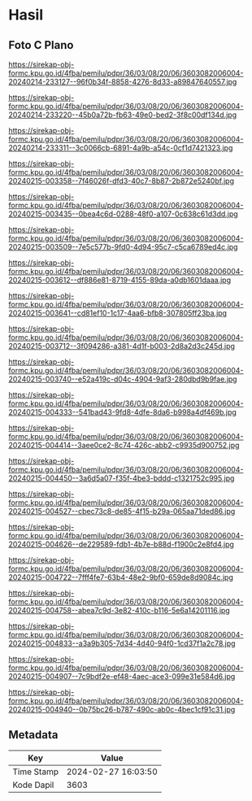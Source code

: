 # Hasil

## Foto C Plano

https://sirekap-obj-formc.kpu.go.id/4fba/pemilu/pdpr/36/03/08/20/06/3603082006004-20240214-233127--96f0b34f-8858-4276-8d33-a89847640557.jpg

https://sirekap-obj-formc.kpu.go.id/4fba/pemilu/pdpr/36/03/08/20/06/3603082006004-20240214-233220--45b0a72b-fb63-49e0-bed2-3f8c00df134d.jpg

https://sirekap-obj-formc.kpu.go.id/4fba/pemilu/pdpr/36/03/08/20/06/3603082006004-20240214-233311--3c0066cb-6891-4a9b-a54c-0cf1d7421323.jpg

https://sirekap-obj-formc.kpu.go.id/4fba/pemilu/pdpr/36/03/08/20/06/3603082006004-20240215-003358--7f46026f-dfd3-40c7-8b87-2b872e5240bf.jpg

https://sirekap-obj-formc.kpu.go.id/4fba/pemilu/pdpr/36/03/08/20/06/3603082006004-20240215-003435--0bea4c6d-0288-48f0-a107-0c638c61d3dd.jpg

https://sirekap-obj-formc.kpu.go.id/4fba/pemilu/pdpr/36/03/08/20/06/3603082006004-20240215-003509--7e5c577b-9fd0-4d94-95c7-c5ca6789ed4c.jpg

https://sirekap-obj-formc.kpu.go.id/4fba/pemilu/pdpr/36/03/08/20/06/3603082006004-20240215-003612--df886e81-8719-4155-89da-a0db1601daaa.jpg

https://sirekap-obj-formc.kpu.go.id/4fba/pemilu/pdpr/36/03/08/20/06/3603082006004-20240215-003641--cd81ef10-1c17-4aa6-bfb8-307805ff23ba.jpg

https://sirekap-obj-formc.kpu.go.id/4fba/pemilu/pdpr/36/03/08/20/06/3603082006004-20240215-003712--3f094286-a381-4d1f-b003-2d8a2d3c245d.jpg

https://sirekap-obj-formc.kpu.go.id/4fba/pemilu/pdpr/36/03/08/20/06/3603082006004-20240215-003740--e52a419c-d04c-4904-9af3-280dbd9b9fae.jpg

https://sirekap-obj-formc.kpu.go.id/4fba/pemilu/pdpr/36/03/08/20/06/3603082006004-20240215-004333--541bad43-9fd8-4dfe-8da6-b998a4df469b.jpg

https://sirekap-obj-formc.kpu.go.id/4fba/pemilu/pdpr/36/03/08/20/06/3603082006004-20240215-004414--3aee0ce2-8c74-426c-abb2-c9935d900752.jpg

https://sirekap-obj-formc.kpu.go.id/4fba/pemilu/pdpr/36/03/08/20/06/3603082006004-20240215-004450--3a6d5a07-f35f-4be3-bddd-c1321752c995.jpg

https://sirekap-obj-formc.kpu.go.id/4fba/pemilu/pdpr/36/03/08/20/06/3603082006004-20240215-004527--cbec73c8-de85-4f15-b29a-065aa71ded86.jpg

https://sirekap-obj-formc.kpu.go.id/4fba/pemilu/pdpr/36/03/08/20/06/3603082006004-20240215-004626--de229589-fdb1-4b7e-b88d-f1900c2e8fd4.jpg

https://sirekap-obj-formc.kpu.go.id/4fba/pemilu/pdpr/36/03/08/20/06/3603082006004-20240215-004722--7fff4fe7-63b4-48e2-9bf0-659de8d9084c.jpg

https://sirekap-obj-formc.kpu.go.id/4fba/pemilu/pdpr/36/03/08/20/06/3603082006004-20240215-004758--abea7c9d-3e82-410c-b116-5e6a14201116.jpg

https://sirekap-obj-formc.kpu.go.id/4fba/pemilu/pdpr/36/03/08/20/06/3603082006004-20240215-004833--a3a9b305-7d34-4d40-94f0-1cd37f1a2c78.jpg

https://sirekap-obj-formc.kpu.go.id/4fba/pemilu/pdpr/36/03/08/20/06/3603082006004-20240215-004907--7c9bdf2e-ef48-4aec-ace3-099e31e584d6.jpg

https://sirekap-obj-formc.kpu.go.id/4fba/pemilu/pdpr/36/03/08/20/06/3603082006004-20240215-004940--0b75bc26-b787-490c-ab0c-4bec1cf91c31.jpg


## Metadata

| Key        | Value               |
| ---------- | ------------------- |
| Time Stamp | 2024-02-27 16:03:50 |
| Kode Dapil | 3603                |



